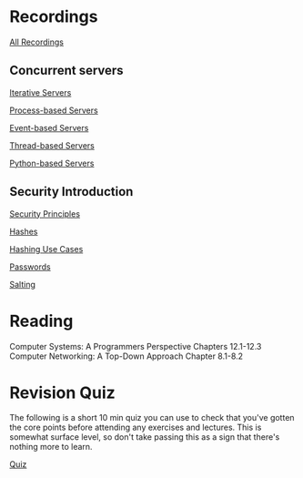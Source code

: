 # Recordings

[All Recordings](https://sid.erda.dk/sharelink/eDLFyPjU8i)

## Concurrent servers

[Iterative Servers](https://sid.erda.dk/share_redirect/H8GzZHR7JO)

[Process-based Servers](https://sid.erda.dk/share_redirect/Dqbs6IRNkJ)

[Event-based Servers](https://sid.erda.dk/share_redirect/eE9DLHXpbI)

[Thread-based Servers](https://sid.erda.dk/share_redirect/DwaXK0ftzb)

[Python-based Servers](https://sid.erda.dk/share_redirect/B1H453425b)

## Security Introduction

[Security Principles](https://sid.erda.dk/share_redirect/cCnlzaIREo)

[Hashes](https://sid.erda.dk/share_redirect/fAMmRJmaJa)

[Hashing Use Cases](https://sid.erda.dk/share_redirect/BkrliCtgwG)

[Passwords](https://sid.erda.dk/share_redirect/GUom5cmpRa)

[Salting](https://sid.erda.dk/share_redirect/EgY8LvLLHx)

# Reading

Computer Systems: A Programmers Perspective Chapters 12.1-12.3 
Computer Networking: A Top-Down Approach Chapter 8.1-8.2

# Revision Quiz

The following is a short 10 min quiz you can use to check that you've gotten
the core points before attending any exercises and lectures. This is somewhat
surface level, so don't take passing this as a sign that there's nothing more
to learn.

[Quiz](https://absalon.ku.dk/courses/85611/quizzes/110463)